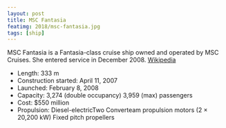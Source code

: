 ```yaml
---
layout: post
title: MSC Fantasia
featimg: 2018/msc-fantasia.jpg
tags: [ship]
---
```


MSC Fantasia is a Fantasia-class cruise ship owned and operated by MSC Cruises.
She entered service in December 2008. [Wikipedia](https://en.wikipedia.org/wiki/MSC_Fantasia)

- Length: 333 m
- Construction started: April 11, 2007
- Launched: February 8, 2008
- Capacity: 3,274 (double occupancy) 3,959 (max) passengers
- Cost: $550 million
- Propulsion: Diesel-electricTwo Converteam propulsion motors (2 × 20,200 kW) Fixed pitch propellers
